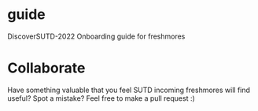 # guide
DiscoverSUTD-2022 Onboarding guide for freshmores
# Collaborate
Have something valuable that you feel SUTD incoming freshmores will find useful? Spot a mistake? Feel free to make a pull request :)
